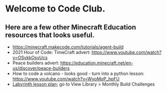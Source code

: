 # Welcome to Code Club. 
## Here are a few other Minecraft Education resources that looks useful. 

- https://minecraft.makecode.com/tutorials/agent-build
- 2021 Hour of Code: TimeCraft advert: https://www.youtube.com/watch?v=OSykkOsvUcs
- Peace builders advert: https://education.minecraft.net/en-us/discover/peace-builders
- How to code a volcano - looks good - turn into a python lesson: https://www.youtube.com/watch?v=WyoMqP_hpFU
- [Labyrinth lesson plan](https://education.minecraft.net/en-us/challenges/the-labyrinth); go to View Library > Monthly Build Challenges


